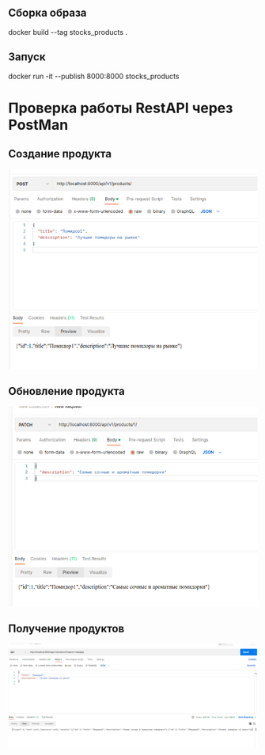 ## Сборка образа

docker build --tag stocks_products .

## Запуск

docker run -it --publish 8000:8000 stocks_products

# Проверка работы  RestAPI  через PostMan

## Cоздание продукта

![](files/1.png)

## Обновление продукта

![2](files/2.png)

## Получение продуктов

![3](files/3.png)